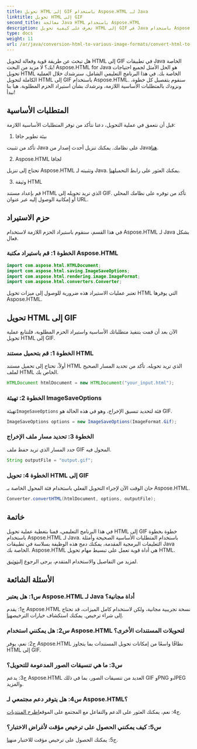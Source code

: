 ```yaml
---
title: تحويل HTML إلى GIF باستخدام Aspose.HTML لـ Java
linktitle: تحويل HTML إلى GIF
second_title: معالجة Java HTML باستخدام Aspose.HTML
description: تعرف على كيفية تحويل HTML إلى GIF في Java باستخدام Aspose.HTML. دليل شامل خطوة بخطوة لتحويل HTML إلى GIF بكفاءة.
type: docs
weight: 11
url: /ar/java/conversion-html-to-various-image-formats/convert-html-to-gif/
---
```

هل تبحث عن طريقة قوية وفعالة لتحويل HTML إلى GIF في تطبيقات Java الخاصة بك؟ لا مزيد من البحث! Aspose.HTML for Java هو الحل الأمثل لجميع احتياجات تحويل HTML الخاصة بك. في هذا البرنامج التعليمي الشامل، سنرشدك خلال العملية الكاملة لتحويل HTML إلى GIF باستخدام Aspose.HTML. سنقوم بتفصيل كل خطوة، ونزودك بالمتطلبات الأساسية اللازمة، ونرشدك بشأن استيراد الحزم المطلوبة. هيا بنا نبدأ!

## المتطلبات الأساسية

قبل أن نتعمق في عملية التحويل، دعنا نتأكد من توفر المتطلبات الأساسية اللازمة:

1. بيئة تطوير جافا

تأكد من تثبيت Java على نظامك. يمكنك تنزيل أحدث إصدار من Java[هنا](https://www.oracle.com/java/technologies/javase-downloads.html).

2. Aspose.HTML لجافا

 تحتاج إلى تنزيل Aspose.HTML وتثبيته لـ Java. يمكنك العثور على رابط التحميل[هنا](https://releases.aspose.com/html/java/).

3. وثيقة HTML

قم بإعداد مستند HTML الذي تريد تحويله إلى GIF. تأكد من توفره على نظامك المحلي أو إمكانية الوصول إليه عبر عنوان URL.

## حزم الاستيراد

في هذا القسم، سنقوم باستيراد الحزم اللازمة لاستخدام Aspose.HTML لـ Java بشكل فعال. 

### الخطوة 1: قم باستيراد مكتبة Aspose.HTML

```java
import com.aspose.html.HTMLDocument;
import com.aspose.html.saving.ImageSaveOptions;
import com.aspose.html.rendering.image.ImageFormat;
import com.aspose.html.converters.Converter;
```

تعتبر عمليات الاستيراد هذه ضرورية للوصول إلى ميزات تحويل HTML التي يوفرها Aspose.HTML.

## تحويل HTML إلى GIF

الآن بعد أن قمت بتنفيذ متطلباتك الأساسية واستيراد الحزم المطلوبة، فلنتابع عملية تحويل HTML إلى GIF.

### الخطوة 1: قم بتحميل مستند HTML

أولاً، تحتاج إلى تحميل مستند HTML الذي تريد تحويله. تأكد من تحديد المسار الصحيح لملف HTML الخاص بك.

```java
HTMLDocument htmlDocument = new HTMLDocument("your_input.html");
```

### الخطوة 2: تهيئة ImageSaveOptions

 تهيئة`ImageSaveOptions` فئة لتحديد تنسيق الإخراج، وهو في هذه الحالة هو GIF.

```java
ImageSaveOptions options = new ImageSaveOptions(ImageFormat.Gif);
```

### الخطوة 3: تحديد مسار ملف الإخراج

حدد المسار الذي تريد حفظ ملف GIF المحول فيه.

```java
String outputFile = "output.gif";
```

### الخطوة 4: تحويل HTML إلى GIF

حان الوقت الآن لإجراء التحويل الفعلي باستخدام فئة المحول الخاصة بـ Aspose.HTML.

```java
Converter.convertHTML(htmlDocument, options, outputFile);
```

## خاتمة

في هذا البرنامج التعليمي، قمنا بتغطية عملية تحويل HTML إلى GIF خطوة بخطوة باستخدام Aspose.HTML لـ Java. باستخدام المتطلبات الأساسية الصحيحة وأمثلة التعليمات البرمجية المقدمة، يمكنك دمج هذه الوظيفة بسلاسة في تطبيقات Java الخاصة بك. Aspose.HTML هي أداة قوية تعمل على تبسيط مهام تحويل HTML.

 لمزيد من التفاصيل والاستخدام المتقدم، يرجى الرجوع إلى[توثيق](https://reference.aspose.com/html/java/).

## الأسئلة الشائعة

### س1: هل يعتبر Aspose.HTML لـ Java أداة مجانية؟

 ج1: يقدم Aspose.HTML نسخة تجريبية مجانية، ولكن لاستخدام كامل الميزات، قد تحتاج إلى شراء ترخيص. يمكنك استكشاف خيارات الترخيص[هنا](https://purchase.aspose.com/buy).

### س2: هل يمكنني استخدام Aspose.HTML لتحويلات المستندات الأخرى؟

ج2: نعم، يوفر Aspose.HTML نطاقًا واسعًا من إمكانات تحويل المستندات بما يتجاوز HTML إلى GIF.

### س3: ما هي تنسيقات الصور المدعومة للتحويل؟

ج3: يدعم Aspose.HTML العديد من تنسيقات الصور، بما في ذلك GIF وPNG وJPEG والمزيد.

### س4: هل يتوفر دعم مجتمعي لـ Aspose.HTML؟

 ج4: نعم، يمكنك العثور على الدعم والتفاعل مع المجتمع على الموقع[اطرح المنتديات](https://forum.aspose.com/).

### س5: كيف يمكنني الحصول على ترخيص مؤقت لأغراض الاختبار؟

 ج5: يمكنك الحصول على ترخيص مؤقت للاختبار من[هنا](https://purchase.aspose.com/temporary-license/).
